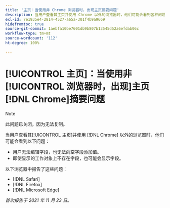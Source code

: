 ```yaml
---
title: '主页：当使用非 Chrome 浏览器时，出现主页摘要问题'
description: 当用户查看其主页并使用 Chrome 以外的浏览器时，他们可能会看到各种问题。
exl-id: 7e1935e4-2814-4527-a65a-301f4b9a9669
hidefromtoc: true
source-git-commit: 1aebfa10be7601db9b807b13545d52a6efdab06c
workflow-type: tm+mt
source-wordcount: '112'
ht-degree: 100%

---
```


# [!UICONTROL 主页]：当使用非 [!UICONTROL  浏览器时，出现]主页[!DNL Chrome]摘要问题 

>[!NOTE]
>
>此问题已关闭，因为无法复制。


当用户查看其[!UICONTROL 主页]并使用 [!DNL Chrome] 以外的浏览器时，他们可能会看到以下问题：

* 用户无法编辑字段，也无法向空字段添加值。
* 即使显示的工作对象上不存在字段，也可能会显示字段。

以下浏览器中报告了这些问题：

* [!DNL Safari]
* [!DNL Firefox]
* [!DNL Microsoft Edge]

_首次报告于 2021 年 11 月 23 日。_
